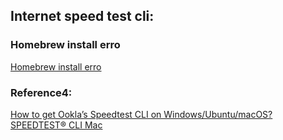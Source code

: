 ## Internet speed test cli:  
### Homebrew install erro
[Homebrew install erro](https://github.com/GlennOu66304/CS-RESOURS-CENTER/blob/master/C%20language/Homebrew%20install%20erro.md)  

### Reference4:  
[How to get Ookla’s Speedtest CLI on Windows/Ubuntu/macOS?](https://medium.com/@fruitfuljoseph/how-to-get-ooklas-speedtest-cli-on-windows-ubuntu-macos-146813922cfd)   
[SPEEDTEST® CLI Mac](https://www.speedtest.net/apps/cli)
